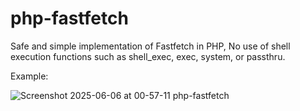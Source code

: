 # php-fastfetch
Safe and simple implementation of Fastfetch in PHP,
No use of shell execution functions such as shell_exec, exec, system, or passthru.

Example:

![Screenshot 2025-06-06 at 00-57-11 php-fastfetch](https://github.com/user-attachments/assets/a5fdd22e-8a9a-4e74-b802-9e3cfbd560ef)



